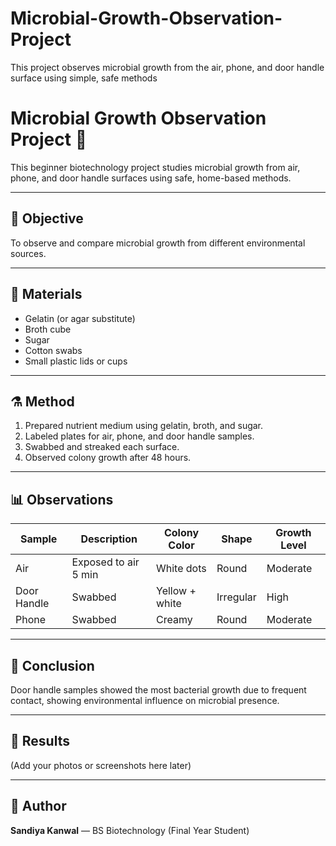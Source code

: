 # Microbial-Growth-Observation-Project
This project observes microbial growth from the air, phone, and door handle surface using simple, safe methods
# Microbial Growth Observation Project 🧫

This beginner biotechnology project studies microbial growth from air, phone, and door handle surfaces using safe, home-based methods.

---

## 🔬 Objective
To observe and compare microbial growth from different environmental sources.

---

## 🧪 Materials
- Gelatin (or agar substitute)
- Broth cube
- Sugar
- Cotton swabs
- Small plastic lids or cups

---

## ⚗️ Method
1. Prepared nutrient medium using gelatin, broth, and sugar.
2. Labeled plates for air, phone, and door handle samples.
3. Swabbed and streaked each surface.
4. Observed colony growth after 48 hours.

---

## 📊 Observations

| Sample | Description | Colony Color | Shape | Growth Level |
|---------|--------------|--------------|--------|---------------|
| Air | Exposed to air 5 min | White dots | Round | Moderate |
| Door Handle | Swabbed | Yellow + white | Irregular | High |
| Phone | Swabbed | Creamy | Round | Moderate |

---

## 🧠 Conclusion
Door handle samples showed the most bacterial growth due to frequent contact, showing environmental influence on microbial presence.

---

## 📸 Results
(Add your photos or screenshots here later)

---

## 🧬 Author
**Sandiya Kanwal** — BS Biotechnology (Final Year Student)

